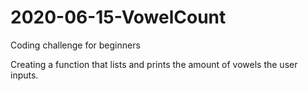 # 2020-06-15-VowelCount
Coding challenge for beginners

Creating a function that lists and prints the amount of vowels the user inputs.
